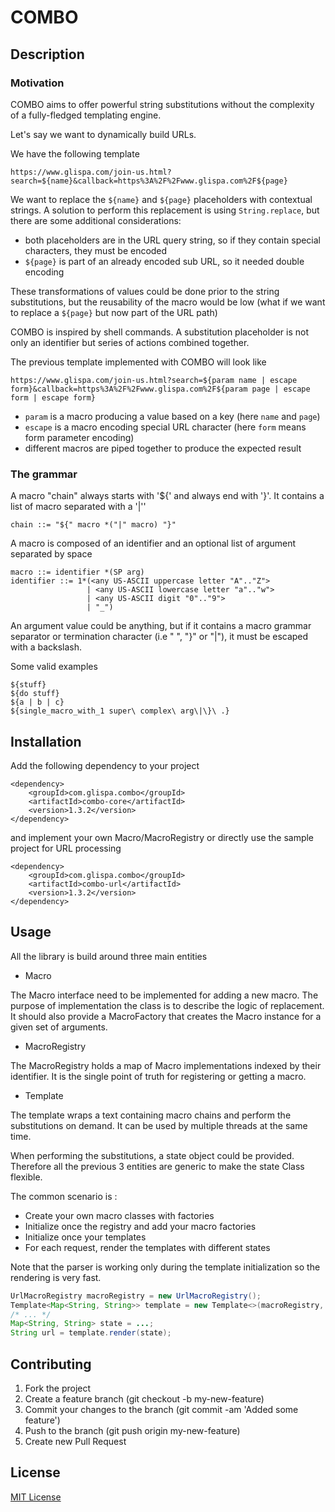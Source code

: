 # COMBO

## Description

### Motivation

COMBO aims to offer powerful string substitutions without the complexity of a fully-fledged templating engine.

Let's say we want to dynamically build URLs.

We have the following template

```
https://www.glispa.com/join-us.html?search=${name}&callback=https%3A%2F%2Fwww.glispa.com%2F${page}
```

We want to replace the `${name}` and `${page}` placeholders with contextual strings. 
A solution to perform this replacement is using `String.replace`, but there are some additional considerations:
* both placeholders are in the URL query string, so if they contain special characters, they must be encoded
* `${page}` is part of an already encoded sub URL, so it needed double encoding

These transformations of values could be done prior to the string substitutions, 
but the reusability of the macro would be low (what if we want to replace a `${page}` but now part of the URL path)

COMBO is inspired by shell commands. A substitution placeholder is not only an identifier but series of actions combined together.

The previous template implemented with COMBO will look like

```
https://www.glispa.com/join-us.html?search=${param name | escape form}&callback=https%3A%2F%2Fwww.glispa.com%2F${param page | escape form | escape form}
```

* `param` is a macro producing a value based on a key (here `name` and `page`)
* `escape` is a macro encoding special URL character (here `form` means form parameter encoding)
* different macros are piped together to produce the expected result 
 
### The grammar

A macro "chain" always starts with '${' and always end with '}'. It contains a list of macro separated with a '|''
```
chain ::= "${" macro *("|" macro) "}"
```

A macro is composed of an identifier and an optional list of argument separated by space
```
macro ::= identifier *(SP arg)
identifier ::= 1*(<any US-ASCII uppercase letter "A".."Z">
                 | <any US-ASCII lowercase letter "a".."w">
                 | <any US-ASCII digit "0".."9">
                 | "_")
```

An argument value could be anything, but if it contains a macro grammar separator or termination character (i.e " ", "}" or "|"), it must be escaped with a backslash.

Some valid examples
```
${stuff}
${do stuff}
${a | b | c}
${single_macro_with_1 super\ complex\ arg\|\}\ .}
```

## Installation

Add the following dependency to your project

```
<dependency>
    <groupId>com.glispa.combo</groupId>
    <artifactId>combo-core</artifactId>
    <version>1.3.2</version>
</dependency>

```

and implement your own Macro/MacroRegistry or directly use the sample project for URL processing

```
<dependency>
    <groupId>com.glispa.combo</groupId>
    <artifactId>combo-url</artifactId>
    <version>1.3.2</version>
</dependency>

```

## Usage

All the library is build around three main entities

* Macro

 The Macro interface need to be implemented for adding a new macro. The purpose of implementation the class is to describe the logic of replacement.
 It should also provide a MacroFactory that creates the Macro instance for a given set of arguments.

* MacroRegistry

 The MacroRegistry holds a map of Macro implementations indexed by their identifier. It is the single point of truth for registering or getting a
 macro.

* Template

 The template wraps a text containing macro chains and perform the substitutions on demand. It can be used by multiple threads at the same time.

When performing the substitutions, a state object could be provided. Therefore all the previous 3 entities are generic to make the state Class flexible.

The common scenario is :
* Create your own macro classes with factories
* Initialize once the registry and add your macro factories
* Initialize once your templates
* For each request, render the templates with different states

Note that the parser is working only during the template initialization so the rendering is very fast.

```java
UrlMacroRegistry macroRegistry = new UrlMacroRegistry();
Template<Map<String, String>> template = new Template<>(macroRegistry, "...");
/* ... */
Map<String, String> state = ...;
String url = template.render(state);
```

## Contributing

1. Fork the project
2. Create a feature branch (git checkout -b my-new-feature)
3. Commit your changes to the branch (git commit -am 'Added some feature')
4. Push to the branch (git push origin my-new-feature)
5. Create new Pull Request


## License

[MIT License](LICENSE)
